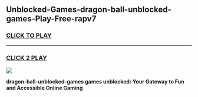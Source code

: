 
## Unblocked-Games-dragon-ball-unblocked-games-Play-Free-rapv7
<h3>
<a href="https://premium76.site?title=dragon-ball-unblocked-games&ref=18A">CLICK TO PLAY</a></h3>
<hr>

<h3>
<a href="https://premium76.site?title=dragon-ball-unblocked-games&ref=18A">CLICK 2 PLAY</a>
  
</h3>

<a href="https://premium76.site?title=dragon-ball-unblocked-games&ref=18A"><img src="https://clearcache.store/games.png"></a>


**dragon-ball-unblocked-games games unblocked: Your Gateway to Fun and Accessible Online Gaming**
